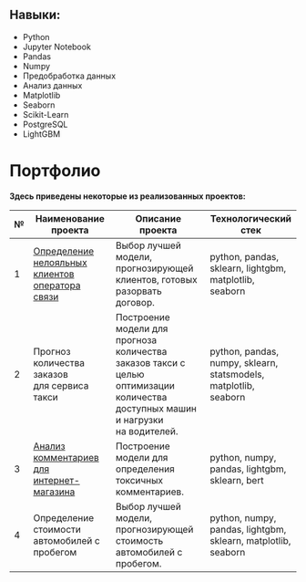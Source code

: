 

## Навыки:

- Python
- Jupyter Notebook
- Pandas
- Numpy
- Предобработка данных
- Анализ данных
- Matplotlib
- Seaborn
- Scikit-Learn
- PostgreSQL
- LightGBM

# Портфолио

**Здесь приведены некоторые из реализованных проектов:**

|№|Наименование проекта|Описание проекта|Технологический<br>стек|
|-|--------------------|----------------|--------------------|
|1|[Определение нелояльных<br>клиентов оператора связи](https://github.com/Xellos-00/Portfolio/tree/main/Определение%20нелояльных%20клиентов)|Выбор лучшей модели, прогнозирующей<br> клиентов, готовых разорвать договор.|python, pandas,<br>sklearn, lightgbm,<br>matplotlib, seaborn|
|2|Прогноз количества заказов<br>для сервиса такси|Построение модели для прогноза количества<br>заказов такси с целью оптимизации<br>количества доступных машин и нагрузки<br>на водителей.|python, pandas,<br>numpy, sklearn,<br> statsmodels, matplotlib,<br>seaborn|
|3|[Анализ комментариев для<br>интернет-магазина](https://github.com/Xellos-00/Portfolio/tree/main/Определение%20токсичных%20комментариев)|Построение модели для определения токсичных<br>комментариев.|python, numpy,<br>pandas, lightgbm,<br>sklearn, bert|
|4|Определение стоимости автомобилей с пробегом|Выбор лучшей модели, прогнозирующей стоимость автомобилей с пробегом.|python, numpy,<br>pandas, lightgbm,<br>sklearn, matplotlib, seaborn|

<!--
**Xellos-00/Xellos-00** is a ✨ _special_ ✨ repository because its `README.md` (this file) appears on your GitHub profile.
